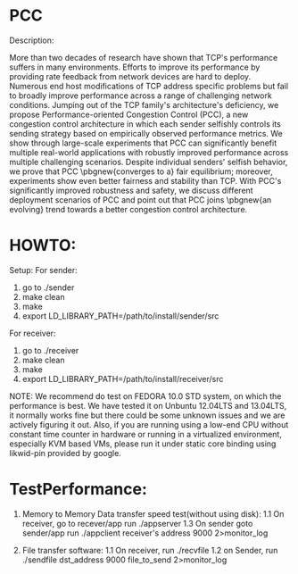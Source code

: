 PCC
========

Description:

More than two decades of research have shown that TCP's performance suffers in many environments. Efforts to improve its performance by providing rate feedback from network devices are hard to deploy. Numerous end host modifications of TCP address specific problems but fail to broadly improve performance across a range of challenging network conditions. Jumping out of the TCP family's architecture's deficiency, we propose Performance-oriented Congestion Control (PCC), a new congestion control architecture in which each sender selfishly controls its sending strategy based on empirically observed performance metrics. We show through large-scale experiments that PCC can significantly benefit multiple real-world applications with robustly improved performance across multiple challenging scenarios. Despite individual senders' selfish behavior, we prove that PCC \pbgnew{converges to a} fair equilibrium; moreover, experiments show even better fairness and stability than TCP. With PCC's significantly improved robustness and safety, we discuss different deployment scenarios of PCC and point out that PCC joins \pbgnew{an evolving} trend towards a better congestion control architecture.

HOWTO:
===

Setup:
For sender:
1. go to ./sender
2. make clean
3. make
4. export LD_LIBRARY_PATH=/path/to/install/sender/src

For receiver:
1. go to ./receiver
2. make clean
3. make
4. export LD_LIBRARY_PATH=/path/to/install/receiver/src


NOTE: We recommend do test on FEDORA 10.0 STD system, on which the performance is best. We have tested it on Unbuntu 12.04LTS and 13.04LTS, it normally works fine but there could be some unknown issues and we are actively figuring it out. Also, if you are running using a low-end CPU without constant time counter in hardware or running in a virtualized environment, especially KVM based VMs,  please run it under static core binding using likwid-pin provided by google.

TestPerformance:
===
1. Memory to Memory Data transfer speed test(without using disk): 
  1.1 On receiver, go to recever/app run ./appserver 
  1.3 On sender goto sender/app run ./appclient receiver's address 9000 2>monitor_log

2. File transfer software:
  1.1 On receiver, run ./recvfile
  1.2 on Sender, run ./sendfile dst_address 9000 file_to_send 2>monitor_log
